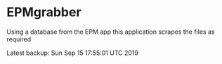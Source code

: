 # EPMgrabber
Using a database from the EPM app this application scrapes the files as required


Latest backup: Sun Sep 15 17:55:01 UTC 2019
